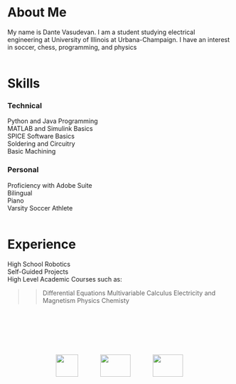 <head>
  <link rel="shortcut icon" sizes="16x16 32x32 64x64" href="Favicon.png" type="image/x-icon" />
</head>

# About Me

My name is Dante Vasudevan.
I am a student studying electrical engineering at University of Illinois at Urbana-Champaign. I have an interest in soccer, chess, programming, and physics
<br>
<br>

# Skills

### Technical

Python and Java Programming <br>
MATLAB and Simulink Basics <br>
SPICE Software Basics <br>
Soldering and Circuitry <br>
Basic Machining <br>

### Personal

Proficiency with Adobe Suite <br>
Bilingual <br>
Piano <br>
Varsity Soccer Athlete <br>
<br>

# Experience

High School Robotics <br>
Self-Guided Projects <br>
High Level Academic Courses such as: <br>
>> Differential Equations
>> Multivariable Calculus
>> Electricity and Magnetism Physics
>> Chemisty
<br>
<br>
<br>
<br>
<br>
<p align="center">
  <a href="https://github.com/Speedyflames"><img src="https://image.flaticon.com/icons/svg/25/25231.svg" width="50" height="50"></a>
  &emsp;&emsp;&emsp;
  <a href="https://www.youtube.com/channel/UCxHx9sbwcqApbpsxXJZp23g"><img src="https://seeklogo.com/images/Y/youtube-icon-logo-521820CDD7-seeklogo.com.png" width="68" height="50"></a>
  &emsp;&emsp;&emsp;
  <a href="mailto:dantevasudevan@gmail.com? subject=subject text"><img src="http://3.bp.blogspot.com/-O231QKWcdH0/VGIFcFuWo5I/AAAAAAAAPnE/S3a8H6twUoE/s1600/logo_gmail_color_112in128dp.png" width="68" height="50"></a>
</p>

